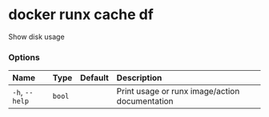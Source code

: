 # docker runx cache df

<!---MARKER_GEN_START-->
Show disk usage

### Options

| Name           | Type   | Default | Description                                    |
|:---------------|:-------|:--------|:-----------------------------------------------|
| `-h`, `--help` | `bool` |         | Print usage or runx image/action documentation |


<!---MARKER_GEN_END-->

